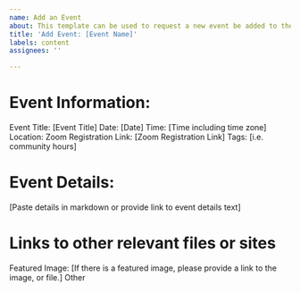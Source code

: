 ```yaml
---
name: Add an Event
about: This template can be used to request a new event be added to the website.
title: 'Add Event: [Event Name]'
labels: content
assignees: ''

---
```


# Event Information:
Event Title:  [Event Title]
Date:  [Date]
Time: [Time including time zone]
Location: Zoom 
Registration Link: [Zoom Registration Link]
Tags: [i.e. community hours]

# Event Details:
[Paste details in markdown or provide link to event details text]

# Links to other relevant files or sites
Featured Image: [If there is a featured image, please provide a link to the image, or file.]
Other
